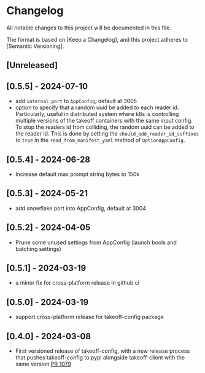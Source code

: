 # Changelog

All notable changes to this project will be documented in this file.

The format is based on [Keep a Changelog],
and this project adheres to [Semantic Versioning].

## [Unreleased]

## [0.5.5] - 2024-07-10
- add `internal_port` to `AppConfig`, default at 3005
- option to specify that a random uuid be added to each reader id. Particularly, useful in distributed system where k8s is controlling multiple versions of the takeoff containers with the same input config. To stop the readers id from colliding, the random uuid can be added to the reader id. This is done by setting the `should_add_reader_id_suffixes` to `true` in the `read_from_manifest_yaml` method of `OptionAppConfig`.

## [0.5.4] - 2024-06-28
- Increase default max prompt string bytes to 150k

## [0.5.3] - 2024-05-21
- add snowflake port into AppConfig, default at 3004

## [0.5.2] - 2024-04-05
- Prune some unused settings from AppConfig (launch bools and batching settings)

## [0.5.1] - 2024-03-19

- a minor fix for cross-platform release in github ci

## [0.5.0] - 2024-03-19

- support cross-platform release for takeoff-config package

## [0.4.0] - 2024-03-08

- First versioned release of takeoff-config, with a new release process that pushes takeoff-config to pypi alongside takeoff-client with the same version [PR 1079](https://github.com/TNBase/pantheon/pull/1079)
